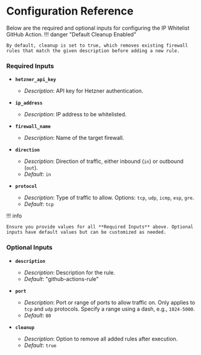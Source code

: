 # Configuration Reference

Below are the required and optional inputs for configuring the IP Whitelist GitHub Action.
!!! danger "Default Cleanup Enabled"
    
    By default, cleanup is set to true, which removes existing firewall rules that match the given description before adding a new rule.

### Required Inputs

- **`hetzner_api_key`**
    - *Description*: API key for Hetzner authentication.
- **`ip_address`**
    - *Description*: IP address to be whitelisted.
- **`firewall_name`**
    - *Description*: Name of the target firewall.
- **`direction`**
    - *Description*: Direction of traffic, either inbound (`in`) or outbound (`out`).
    - *Default*: `in`

- **`protocol`**
    - *Description*: Type of traffic to allow. Options: `tcp`, `udp`, `icmp`, `esp`, `gre`.
    - *Default*: `tcp`


!!! info

    Ensure you provide values for all **Required Inputs** above. Optional inputs have default values but can be customized as needed.

### Optional Inputs

- **`description`**
    - *Description*: Description for the rule.
    - *Default*: "github-actions-rule"

- **`port`**
    - *Description*: Port or range of ports to allow traffic on. Only applies to `tcp` and `udp` protocols. Specify a range using a dash, e.g., `1024-5000`.
    - *Default*: `80`

- **`cleanup`**
    - *Description*: Option to remove all added rules after execution.
    - *Default*: `true`